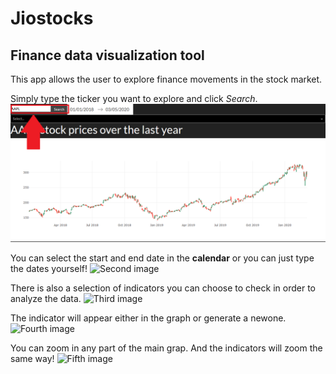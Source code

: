 # Jiostocks

## Finance data visualization tool

This app allows the user to explore finance movements in the stock market.

Simply type the ticker you want to explore and click *Search*.
![First image](/images/rm1.png?raw=true)

You can select the start and end date in the **calendar** or you can just type the dates yourself!
![Second image](/images/rm2.png=raw=true)

There is also a selection of indicators you can choose to check in order to analyze the data.
![Third image](/images/rm3.png=raw=true)

The indicator will appear either in the graph or generate a newone.
![Fourth image](/images/rm4.png=raw=true)

You can zoom in any part of the main grap. And the indicators will zoom the same way!
![Fifth image](/images/rm5.png=raw=true)

